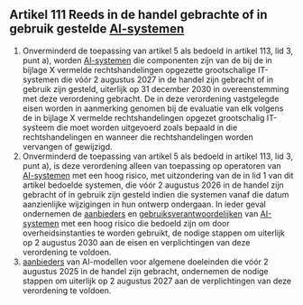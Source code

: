 ## Artikel 111 Reeds in de handel gebrachte of in gebruik gestelde [AI-systemen](a3.md#^ai-systeem)

1. Onverminderd de toepassing van artikel 5 als bedoeld in artikel 113, lid 3, punt a), worden [AI-systemen](a3.md#^ai-systeem) die componenten zijn van de bij de in bijlage X vermelde rechtshandelingen opgezette grootschalige IT-systemen die vóór 2 augustus 2027 in de handel zijn gebracht of in gebruik zijn gesteld, uiterlijk op 31 december 2030 in overeenstemming met deze verordening gebracht.
   De in deze verordening vastgelegde eisen worden in aanmerking genomen bij de evaluatie van elk volgens de in bijlage X vermelde rechtshandelingen opgezet grootschalig IT-systeem die moet worden uitgevoerd zoals bepaald in die rechtshandelingen en wanneer die rechtshandelingen worden vervangen of gewijzigd.
2. Onverminderd de toepassing van artikel 5 als bedoeld in artikel 113, lid 3, punt a), is deze verordening alleen van toepassing op operatoren van [AI-systemen](a3.md#^ai-systeem) met een hoog risico, met uitzondering van de in lid 1 van dit artikel bedoelde systemen, die vóór 2 augustus 2026 in de handel zijn gebracht of in gebruik zijn gesteld indien die systemen vanaf die datum aanzienlijke wijzigingen in hun ontwerp ondergaan. In ieder geval ondernemen de [aanbieders](a3.md#^aanbieder) en [gebruiksverantwoordelijken](a3.md#^gebruiksverantwoordelijke) van [AI-systemen](a3.md#^ai-systeem) met een hoog risico die bedoeld zijn om door overheidsinstanties te worden gebruikt, de nodige stappen om uiterlijk op 2 augustus 2030 aan de eisen en verplichtingen van deze verordening te voldoen.
3. [aanbieders](a3.md#^aanbieder) van AI-modellen voor algemene doeleinden die vóór 2 augustus 2025 in de handel zijn gebracht, ondernemen de nodige stappen om uiterlijk op 2 augustus 2027 aan de verplichtingen van deze verordening te voldoen.
